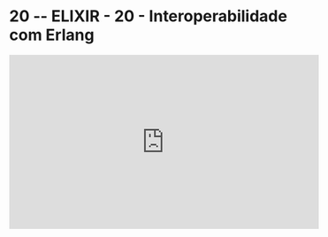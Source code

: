 # 20 -- ELIXIR - 20 - Interoperabilidade com Erlang

<iframe 
        width="560" 
        height="315" 
        src="https://www.youtube.com/embed/uaHZB2aXMmM" 
        title="YouTube video player" 
        frameborder="0" 
        allow="accelerometer; autoplay; clipboard-write; encrypted-media; gyroscope; picture-in-picture" 
        allowfullscreen
        >
</iframe>

